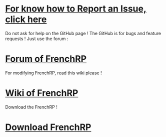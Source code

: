 # [For know how to Report an Issue, click here](https://github.com/Sxcret/FrenchRP/wiki/How-To-Report-Issues)

Do not ask for help on the GitHub page !
The GitHub is for bugs and feature requests !
Just use the forum :
# [Forum of FrenchRP](http://forum.frenchrp.com/)


For modifying FrenchRP, read this wiki please !
# [Wiki of FrenchRP](http://wiki.frenchrp.com/index.php/Main_Page)


Download the FrenchRP !
# [Download FrenchRP](https://github.com/Sxcret/FrenchRP-Modifications)
